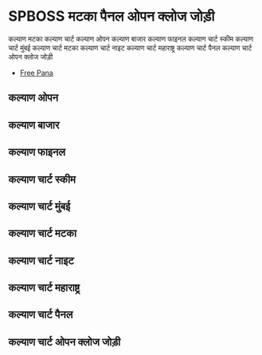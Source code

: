 # SPBOSS मटका पैनल ओपन क्लोज जोड़ी

कल्याण मटका कल्याण चार्ट कल्याण ओपन कल्याण बाजार कल्याण फाइनल कल्याण चार्ट स्कीम कल्याण चार्ट मुंबई कल्याण चार्ट मटका कल्याण चार्ट नाइट कल्याण चार्ट महाराष्ट्र कल्याण चार्ट पैनल कल्याण चार्ट ओपन क्लोज जोड़ी

- [Free Pana](https://kalyan-chart-fix.hindipanti.in/dpboss-satta-matka-result-1/)

## कल्याण ओपन 
## कल्याण बाजार 
## कल्याण फाइनल 
## कल्याण चार्ट स्कीम
## कल्याण चार्ट मुंबई 
## कल्याण चार्ट मटका
## कल्याण चार्ट नाइट
## कल्याण चार्ट महाराष्ट्र
## कल्याण चार्ट पैनल 
## कल्याण चार्ट ओपन क्लोज जोड़ी
  
